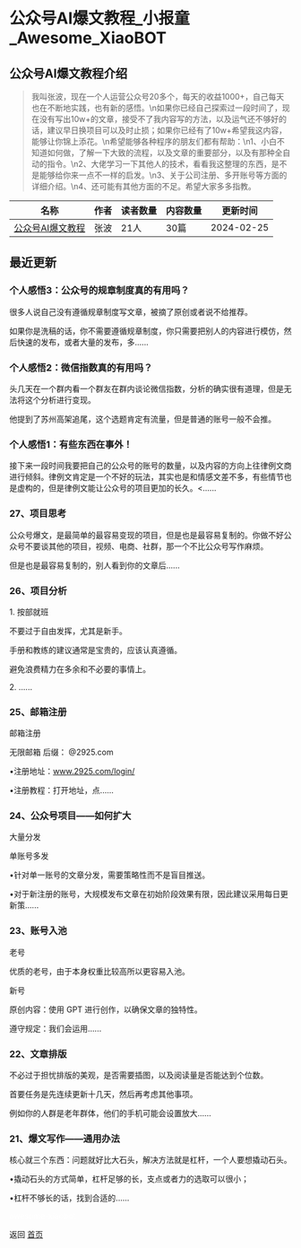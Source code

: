 # 公众号AI爆文教程_小报童_Awesome_XiaoBOT

## 公众号AI爆文教程介绍
> 我叫张波，现在一个人运营公众号20多个，每天的收益1000+，自己每天也在不断地实践，也有新的感悟。\n如果你已经自己探索过一段时间了，现在没有写出10w+的文章，接受不了我内容写的方法，以及运气还不够好的话，建议早日换项目可以及时止损；如果你已经有了10w+希望我这内容，能够让你锦上添花。\n希望能够各种程序的朋友们都有帮助：\n1、小白不知道如何做，了解一下大致的流程，以及文章的重要部分，以及有那种全自动的指令。\n2、大佬学习一下其他人的技术，看看我这整理的东西，是不是能够给你来一点不一样的启发。\n3、关于公司注册、多开账号等方面的详细介绍。\n4、还可能有其他方面的不足。希望大家多多指教。  
  


|名称|作者|读者数量|内容数量|更新时间|
|---|---|---|---|---|
|[公众号AI爆文教程](https://xiaobot.net/p/gzhaibwjc?refer=9c3f1c95-a052-465a-9902-f6d75080262a)|张波|21人|30篇|2024-02-25|

## 最近更新
### 个人感悟3：公众号的规章制度真的有用吗？

很多人说自己没有遵循规章制度写文章，被摘了原创或者说不给推荐。

如果你是洗稿的话，你不需要遵循规章制度，你只需要把别人的内容进行模仿，然后快速的发布，或者大量的发布，多......

### 个人感悟2：微信指数真的有用吗？

头几天在一个群内看一个群友在群内谈论微信指数，分析的确实很有道理，但是无法将这个分析进行变现。

他提到了苏州高架追尾，这个选题肯定有流量，但是普通的账号一般不会推。

### 个人感悟1：有些东西在事外！

接下来一段时间我要把自己的公众号的账号的数量，以及内容的方向上往律例文商进行倾斜。律例文肯定是一个不好的玩法，其实也是和情感文差不多，有些情节也是虚构的，但是律例文能让公众号的项目更加的长久。<......

### 27、项目思考

公众号爆文，是最简单的最容易变现的项目，但是也是最容易复制的。你做不好公众号不要谈其他的项目，视频、电商、社群，那一个不比公众号写作麻烦。​

但是也是最容易复制的，别人看到你的文章后......

### 26、项目分析

1\. 按部就班​

不要过于自由发挥，尤其是新手。​

手册和教练的建议通常是宝贵的，应该认真遵循。​

避免浪费精力在多余和不必要的事情上。​

2\. ......

### 25、邮箱注册​

邮箱注册​

无限邮箱 后缀： @2925.com​

•注册地址：www.2925.com/login/​​

•注册教程：打开地址，点......

### 24、公众号项目——如何扩大

大量分发​

单账号多发​

•针对单一账号的文章分发，需要策略性而不是盲目推送。​

•对于新注册的账号，大规模发布文章在初始阶段效果有限，因此建议采用每日更新策......

### 23、账号入池

老号​

优质的老号，由于本身权重比较高所以更容易入池。​​

新号​

原创内容：使用 GPT 进行创作，以确保文章的独特性。​

遵守规定：我们会运用......

### 22、文章排版

不必过于担忧排版的美观，是否需要插图，以及阅读量是否能达到个位数。​

首要任务是先连续更新十几天，然后再考虑其他事项。​

例如你的人群是老年群体，他们的手机可能会设置放大......

### 21、爆文写作——通用办法​

核心就三个东西：问题就好比大石头，解决方法就是杠杆，一个人要想撬动石头。​

•撬动石头的方式简单，杠杆足够的长，支点或者力的选取可以很小；​

•杠杆不够长的话，找到合适的......


<a href="https://github.com/Reno9527/awesome-xiaobot" style="color: white; text-decoration: none;">awesome-xiaobot</a>

返回 [首页](../README.md)
